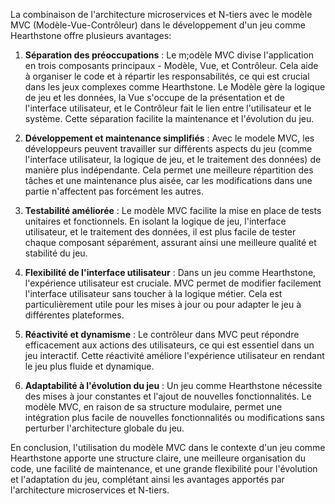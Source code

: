 La combinaison de l'architecture microservices et N-tiers avec le modèle MVC (Modèle-Vue-Contrôleur) dans le développement d'un jeu comme Hearthstone offre plusieurs avantages:

1. **Séparation des préoccupations** : Le m;odèle MVC divise l'application en trois composants principaux - Modèle, Vue, et Contrôleur. Cela aide à organiser le code et à répartir les responsabilités, ce qui est crucial dans les jeux complexes comme Hearthstone. Le Modèle gère la logique de jeu et les données, la Vue s'occupe de la présentation et de l'interface utilisateur, et le Contrôleur fait le lien entre l'utilisateur et le système. Cette séparation facilite la maintenance et l'évolution du jeu.

2. **Développement et maintenance simplifiés** : Avec le modele MVC, les développeurs peuvent travailler sur différents aspects du jeu (comme l'interface utilisateur, la logique de jeu, et le traitement des données) de manière plus indépendante. Cela permet une meilleure répartition des tâches et une maintenance plus aisée, car les modifications dans une partie n'affectent pas forcément les autres.

3. **Testabilité améliorée** : Le modèle MVC facilite la mise en place de tests unitaires et fonctionnels. En isolant la logique de jeu, l'interface utilisateur, et le traitement des données, il est plus facile de tester chaque composant séparément, assurant ainsi une meilleure qualité et stabilité du jeu.

4. **Flexibilité de l'interface utilisateur** : Dans un jeu comme Hearthstone, l'expérience utilisateur est cruciale. MVC permet de modifier facilement l'interface utilisateur sans toucher à la logique métier. Cela est particulièrement utile pour les mises à jour ou pour adapter le jeu à différentes plateformes.

5. **Réactivité et dynamisme** : Le contrôleur dans MVC peut répondre efficacement aux actions des utilisateurs, ce qui est essentiel dans un jeu interactif. Cette réactivité améliore l'expérience utilisateur en rendant le jeu plus fluide et dynamique.

6. **Adaptabilité à l'évolution du jeu** : Un jeu comme Hearthstone nécessite des mises à jour constantes et l'ajout de nouvelles fonctionnalités. Le modèle MVC, en raison de sa structure modulaire, permet une intégration plus facile de nouvelles fonctionnalités ou modifications sans perturber l'architecture globale du jeu.

En conclusion, l'utilisation du modèle MVC dans le contexte d'un jeu comme Hearthstone apporte une structure claire, une meilleure organisation du code, une facilité de maintenance, et une grande flexibilité pour l'évolution et l'adaptation du jeu, complétant ainsi les avantages apportés par l'architecture microservices et N-tiers.